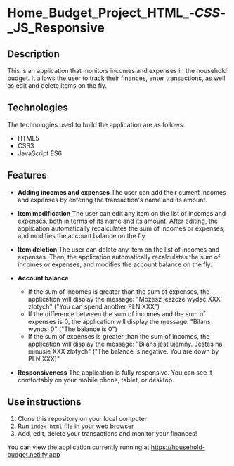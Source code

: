 # Home_Budget_Project_HTML_-_CSS_-_JS_Responsive

## Description
This is an application that monitors incomes and expenses in the household budget. It allows the user to track their finances, enter transactions, as well as edit and delete items on the fly. 

## Technologies
The technologies used to build the application are as follows:
- HTML5
- CSS3
- JavaScript ES6

## Features
- **Adding incomes and expenses**
  The user can add their current incomes and expenses by entering the transaction's name and its amount.

- **Item modification**
  The user can edit any item on the list of incomes and expenses, both in terms of its name and its amount. After editing, the application automatically recalculates the sum of incomes or expenses, and modifies the account balance on the fly.

- **Item deletion**
  The user can delete any item on the list of incomes and expenses. Then, the application automatically recalculates the sum of incomes or expenses, and modifies the account balance on the fly.

- **Account balance**
  - If the sum of incomes is greater than the sum of expenses, the application will display the message: "Możesz jeszcze wydać XXX złotych" ("You can spend another PLN XXX")
  - If the difference between the sum of incomes and the sum of expenses is 0, the application will display the message: "Bilans wynosi 0" ("The balance is 0")
  - If the sum of expenses is greater than the sum of incomes, the application will display the message: "Bilans jest ujemny. Jesteś na minusie XXX złotych" ("The balance is negative. You are down by PLN XXX)"
 
- **Responsiveness**
  The application is fully responsive. You can see it comfortably on your mobile phone, tablet, or desktop.

## Use instructions
1. Clone this repository on your local computer
2. Run `index.html` file in your web browser
3. Add, edit, delete your transactions and monitor your finances!

You can view the application currently running at https://household-budget.netlify.app
